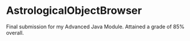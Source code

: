 # AstrologicalObjectBrowser
Final submission for my Advanced Java Module. Attained a grade of 85% overall.
